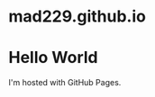 # mad229.github.io
<!index.html>
<html>
<body>
<h1>Hello World</h1>
<p>I'm hosted with GitHub Pages.</p>
</body>
</html>
